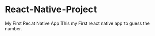 # React-Native-Project
My First Recat Native App
This my First react native app to guess the number.